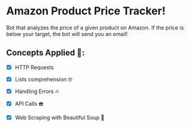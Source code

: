 # Amazon Product Price Tracker!
Bot that analyzes the price of a given product on Amazon. If the price is below your target, the bot will send you an email!

## Concepts Applied 🧐:
- [x] HTTP Requests

- [x] Lists comprehension 🤓

- [x] Handling Errors 🔥

- [x] API Calls ☎️

- [x] Web Scraping with Beautiful Soup 🧑
